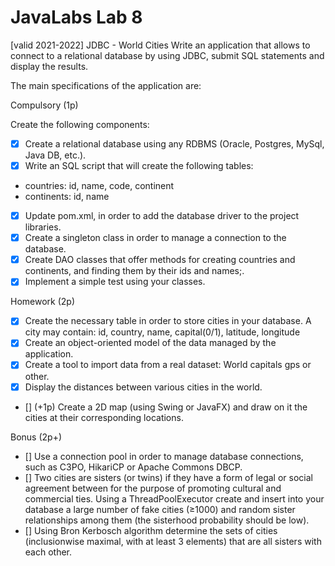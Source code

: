 # JavaLabs Lab 8

[valid 2021-2022]
JDBC - World Cities
Write an application that allows to connect to a relational database by using JDBC, submit SQL statements and display the results.

The main specifications of the application are:

Compulsory (1p)

Create the following components:

- [x] Create a relational database using any RDBMS (Oracle, Postgres, MySql, Java DB, etc.).
- [x] Write an SQL script that will create the following tables:
-   countries: id, name, code, continent
-   continents: id, name
- [x] Update pom.xml, in order to add the database driver to the project libraries.
- [x] Create a singleton class in order to manage a connection to the database.
- [x] Create DAO classes that offer methods for creating countries and continents, and finding them by their ids and names;.
- [x] Implement a simple test using your classes.

Homework (2p)
- [x] Create the necessary table in order to store cities in your database. A city may contain: id, country, name, capital(0/1), latitude, longitude
- [x] Create an object-oriented model of the data managed by the application.
- [x] Create a tool to import data from a real dataset: World capitals gps or other.
- [x] Display the distances between various cities in the world.
- [] (+1p) Create a 2D map (using Swing or JavaFX) and draw on it the cities at their corresponding locations.

Bonus (2p+)

- [] Use a connection pool in order to manage database connections, such as C3PO, HikariCP or Apache Commons DBCP.
- [] Two cities are sisters (or twins) if they have a form of legal or social agreement between for the purpose of promoting cultural and commercial ties.
Using a ThreadPoolExecutor create and insert into your database a large number of fake cities (≥1000) and random sister relationships among them (the sisterhood probability should be low).
- [] Using Bron Kerbosch algorithm determine the sets of cities (inclusionwise maximal, with at least 3 elements) that are all sisters with each other.


